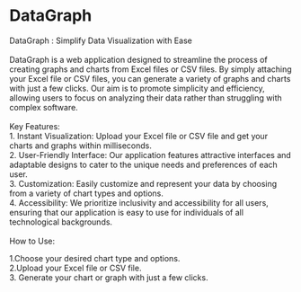 <h1> DataGraph </h1>
DataGraph : Simplify Data Visualization with Ease<br><br>
DataGraph is a web application designed to streamline the process of creating graphs and charts from Excel files or CSV files. By simply attaching your Excel file or CSV files, you can generate a variety of graphs and charts with just a few clicks. Our aim is to promote simplicity and efficiency, allowing users to focus on analyzing their data rather than struggling with complex software.
<br><br>
Key Features:<br>
1. Instant Visualization: Upload your Excel file or CSV file and get your charts and graphs within milliseconds.<br>
2. User-Friendly Interface: Our application features attractive interfaces and adaptable designs to cater to the unique needs and preferences of each user.<br>
3. Customization: Easily customize and represent your data by choosing from a variety of chart types and options.<br>
4. Accessibility: We prioritize inclusivity and accessibility for all users, ensuring that our application is easy to use for individuals of all technological backgrounds.<br>
<br>
How to Use: 

1.Choose your desired chart type and options.                      
2.Upload your Excel file or CSV file.                         
3. Generate your chart or graph with just a few clicks.
